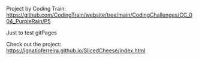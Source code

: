 
Project by Coding Train: https://github.com/CodingTrain/website/tree/main/CodingChallenges/CC_004_PurpleRain/P5

Just to test gitPages


Check out the project: https://ignatioferreira.github.io/SlicedCheese/index.html

